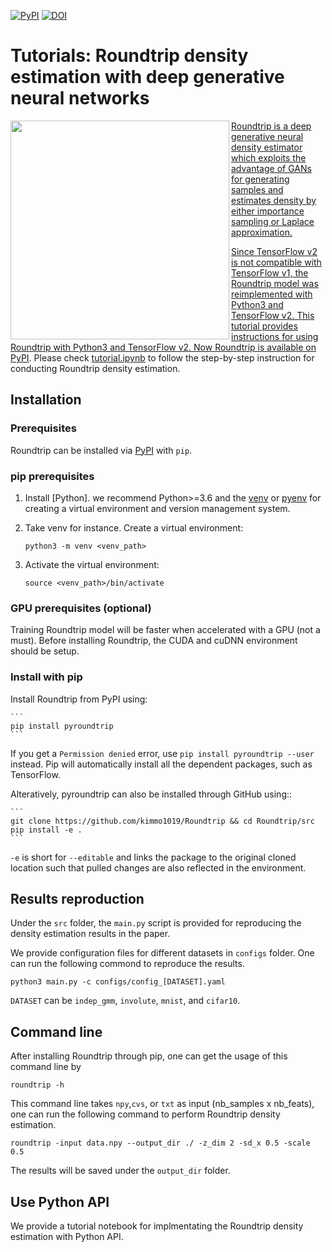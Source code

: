 [![PyPI](https://img.shields.io/pypi/v/pyroundtrip)](https://pypi.org/project/pyroundtrip/)
[![DOI](https://zenodo.org/badge/DOI/10.5281/zenodo.4560982.svg)](https://doi.org/10.5281/zenodo.3747161)


# Tutorials: Roundtrip density estimation with deep generative neural networks

<a href='https://github.com/kimmo1019/Roundtrip'><img align="left" src="https://github.com/kimmo1019/Roundtrip/blob/master/model.jpg" width="350">

Roundtrip is a deep generative neural density estimator which exploits the advantage of GANs for generating samples and estimates density by either importance sampling or Laplace approximation. 

Since TensorFlow v2 is not compatible with TensorFlow v1, the Roundtrip model was reimplemented with Python3 and TensorFlow v2. This tutorial provides instructions for using Roundtrip with Python3 and TensorFlow v2. Now Roundtrip is available on [PyPI](https://pypi.org/project/pyroundtrip/). Please check [tutorial.ipynb](https://github.com/kimmo1019/Roundtrip/blob/master/src/tutorial.ipynb) to follow the step-by-step instruction for conducting Roundtrip density estimation.
  
## Installation

### Prerequisites

Roundtrip can be installed via [PyPI](https://pypi.org/project/pyroundtrip/) with `pip`. 

### pip prerequisites

1. Install [Python]. we recommend Python>=3.6 and the [venv](https://docs.python.org/3/library/venv.html) or [pyenv](https://github.com/pyenv/pyenv/) for creating a virtual environment and version management system.

2. Take venv for instance. Create a virtual environment:

    ```shell
    python3 -m venv <venv_path>
    ```

3. Activate the virtual environment:

    ```shell
    source <venv_path>/bin/activate
    ```


### GPU prerequisites (optional)

Training Roundtrip model will be faster when accelerated with a GPU (not a must). Before installing Roundtrip, the CUDA and cuDNN environment should be setup.


### Install with pip

Install Roundtrip from PyPI using:

    ```
    pip install pyroundtrip
    ```

If you get a `Permission denied` error, use `pip install pyroundtrip --user` instead. Pip will automatically install all the dependent packages, such as TensorFlow.

Alteratively, pyroundtrip can also be installed through GitHub using::

    ``` 
    git clone https://github.com/kimmo1019/Roundtrip && cd Roundtrip/src
    pip install -e .
    ```

``-e`` is short for ``--editable`` and links the package to the original cloned
location such that pulled changes are also reflected in the environment.

## Results reproduction
  
Under the `src` folder, the `main.py` script is provided for reproducing the density estimation results in the paper.

We provide configuration files for different datasets in `configs` folder. One can run the following commond to reproduce the results.

```
python3 main.py -c configs/config_[DATASET].yaml
```

`DATASET` can be `indep_gmm`, `involute`, `mnist`, and `cifar10`.

## Command line

After installing Roundtrip through pip, one can get the usage of this command line by

```
roundtrip -h
```

This command line takes `npy`,`cvs`, or `txt` as input (nb_samples x nb_feats), one can run the following command to perform Roundtrip density estimation.

```
roundtrip -input data.npy --output_dir ./ -z_dim 2 -sd_x 0.5 -scale 0.5 
```
The results will be saved under the `output_dir` folder.

## Use Python API

We provide a tutorial notebook for implmentating the Roundtrip density estimation with Python API.




